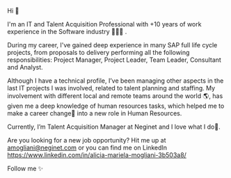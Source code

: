 Hi 👋

I'm an IT and Talent Acquisition Professional with +10 years of work experience in the Software industry 👩🏻‍💻 .

During my career, I've gained deep experience in many SAP full life cycle projects, from proposals to delivery performing all the following responsibilities: Project Manager, Project Leader, Team Leader, Consultant and Analyst.

Although I have a technical profile, I’ve been managing other aspects in the last IT projects I was involved, related to talent planning and staffing. My involvement with different local and remote teams around the world 🌎, has given me a deep knowledge of human resources tasks, which helped me to make a career change🚀 into a new role in Human Resources.

Currently, I’m Talent Acquisition Manager at Neginet and I love what I do💖.

Are you looking for a new job opportunity? Hit me up at amogliani@neginet.com or you can find me on LinkedIn https://www.linkedin.com/in/alicia-mariela-mogliani-3b503a8/

Follow me ✨
<!--
**Alizmm/Alizmm** is a ✨ _special_ ✨ repository because its `README.md` (this file) appears on your GitHub profile.

Here are some ideas to get you started:

- 🔭 I’m currently working on ...
- 🌱 I’m currently learning ...
- 👯 I’m looking to collaborate on ...
- 🤔 I’m looking for help with ...
- 💬 Ask me about ...
- 📫 How to reach me: ...
- 😄 Pronouns: ...
- ⚡ Fun fact: ...
-->
